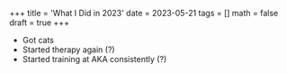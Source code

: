 +++
title = 'What I Did in 2023'
date = 2023-05-21
tags = []
math = false
draft = true
+++

- Got cats
- Started therapy again (?)
- Started training at AKA consistently (?)
